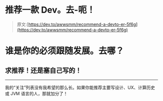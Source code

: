 # 推荐一款 Dev。去-呃！

> 原文:[https://dev.to/awwsmm/recommend-a-devto-er-5f6g](https://dev.to/awwsmm/recommend-a-devto-er-5f6g)

# [](#who-are-your-must-follows-on-devto)谁是你的**必须跟随**发展。去哪？

## [](#make-a-recommendation-or-plug-your-own-writing)求推荐！还是塞自己写的！

* * *

我的“关注”列表没有我希望的那么长。如果你能推荐主要写设计、UX、计算历史或 JVM 语言的人，那就加分了！